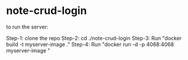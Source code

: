 # note-crud-login

to run the server:

Step-1: clone the repo
Step-2: cd ./note-crud-login
Step-3: Run "docker build -t myserver-image ."
Step-4: Run "docker run -d -p 4068:4068 myserver-image
"
